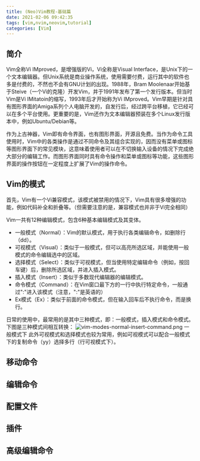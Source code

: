 ```yaml
---
title: (Neo)Vim教程-基础篇
date: 2021-02-06 09:42:35
tags: [vim,nvim,neovim,tutorial]
categories: [Vim]
---
```


## 简介
Vim全称Vi IMproved，是增强版的Vi，Vi全称是Visual Interface，是Unix下的一个文本编辑器。但Unix系统是商业操作系统，使用需要付费，运行其中的软件也多是付费的，不然也不会有GNU计划的出现。1988年，Bram Moolenaar开始基于Steive（一个Vi的克隆）开发Vim，并于1991年发布了第一个发行版本。但当时Vim是Vi IMitatoin的缩写，1993年后才开始称为Vi IMproved。Vim早期是针对具有图形界面的Amiga系列个人电脑开发的，自发行后，经过跨平台移植，它已经可以在多个平台使用。更重要的是，Vim还作为文本编辑器预装在多个Linux发行版本中，例如Ubuntu/Debian等。

作为上古神器，Vim即有命令界面，也有图形界面，开源且免费。当作为命令工具使用时，Vim中的各类操作是通过不同命令及其组合实现的，因而没有菜单或图标等图形界面下的常见模块，这意味着使用者可以在不切换输入设备的情况下完成绝大部分的编辑工作。而图形界面同时具有命令操作和菜单或图标等功能，这些图形界面的操作按钮在一定程度上扩展了Vim的操作命令。

<!--more-->

## Vim的模式
首先，Vim有一个Vi兼容模式，该模式被禁用的情况下，Vim具有很多增强的功能，例如代码补全和折叠等。（但需要注意的是，兼容模式也并非于Vi完全相同）

Vim一共有12种编辑模式，包含6种基本编辑模式及其变体。
- 一般模式（Normal）：Vim的默认模式，用于执行各类编辑命令，如删除行（dd）。
- 可视模式（Visual）：类似于一般模式，但可以高亮所选区域，并能使用一般模式的命令编辑选中的区域。
- 选择模式（Select）：类似于可视模式，但当使用特定编辑命令（例如，按回车键）后，删除所选区域，并进入插入模式。
- 插入模式（Insert）：类似于多数现代编辑器的编辑模式。
- 命令模式（Command）：在Vim窗口最下方的一行中执行特定命令，一般通过":"进入该模式（注意，":"是英语的）
- Ex模式（Ex）：类似于前面的命令模式，但在输入回车后不执行命令，而是换行。

日常的使用中，最常用的是其中三种模式，即：一般模式，插入模式和命令模式。下图是三种模式间相互转换：
![vim-modes-normal-insert-command.png]()
一般模式下
此外可视模式和选择模式也较为常用，例如可视模式可以配合一般模式下的复制命令（yy）选择多行（行可视模式下）。


## 移动命令

## 编辑命令

## 配置文件

## 插件

## 高级编辑命令

<!-- vim: set ai nowrap nospell tw=500: -->
